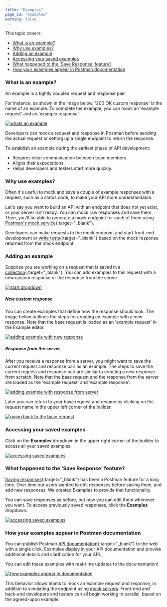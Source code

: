 ```yaml
---
title: "Examples"
page_id: "examples"
warning: false
---
```


This topic covers:
* [What is an example?](#what-is-an-example)
* [Why use examples?](#why-use-examples)
* [Adding an example](#adding-an-example)
* [Accessing your saved examples](#accessing-your-saved-examples)
* [What happened to the ‘Save Response’ feature?](#what-happened-to-the-save-response-feature)
* [How your examples appear in Postman documentation](#how-your-examples-appear-in-postman-documentation)



### What is an example?

An example is a tightly coupled request and response pair. 

For instance, as shown in the image below, '200 OK custom response' is the name of an example. To complete the example, you can mock an 'example request' and an 'example response'.

[![whats an example](https://s3.amazonaws.com/postman-static-getpostman-com/postman-docs/what-is-example.jpg)](https://s3.amazonaws.com/postman-static-getpostman-com/postman-docs/what-is-example.jpg)

Developers can mock a request and response in Postman before sending the actual request or setting up a single endpoint to return the response. 

To establish an example during the earliest phase of API development:

* Requires clear communication between team members.
* Aligns their expectations. 
* Helps developers and testers start more quickly.


### Why use examples?

Often it's useful to mock and save a couple of example responses with a request, such as a status code, to make your API more understandable. 

Let's say you want to build an API with an endpoint that does not yet exist, or your server isn’t ready. You can mock raw responses and save them. Then, you'll be able to generate a mock endpoint for each of them using [Postman's mock service](/docs/postman/mock_servers){:target="_blank"}. 

Developers can make requests to the mock endpoint and start front-end development or [write tests](/docs/postman/scripts/test_scripts){:target="_blank"} based on the mock response returned from the mock endpoint. 


### Adding an example

Suppose you are working on a request that is saved in a [collection](/docs/postman/collections/creating_collections){:target="_blank"}. You can add examples to this request with a new custom response or the response from the server.

[![start dropdown](https://s3.amazonaws.com/postman-static-getpostman-com/postman-docs/WS-collections-add-examples.png)](https://s3.amazonaws.com/postman-static-getpostman-com/postman-docs/WS-collections-add-examples.png)

##### **New custom response**

You can create examples that define how the response should look. The image below outlines the steps for creating an example with a new response. Note that the base request is loaded as an 'example request' in the Example editor.

[![adding example with new response](https://s3.amazonaws.com/postman-static-getpostman-com/postman-docs/add-example-new-response.jpg)](https://s3.amazonaws.com/postman-static-getpostman-com/postman-docs/add-example-new-response.jpg)

##### **Response from the server**

After you receive a response from a server, you might want to save the current request and response pair as an example. The steps to save the current request and response pair are similar to creating a new response from scratch. Note that the base request and the response from the server are loaded as the 'example request' and 'example response'.

[![adding example with response from server](https://s3.amazonaws.com/postman-static-getpostman-com/postman-docs/add-example-server-response.jpg)](https://s3.amazonaws.com/postman-static-getpostman-com/postman-docs/add-example-server-response.jpg)

Later you can return to your base request and resume by clicking on the request name in the upper left corner of the builder.

[![going back to the base request](https://s3.amazonaws.com/postman-static-getpostman-com/postman-docs/going-back-to-the-base-request.png)](https://s3.amazonaws.com/postman-static-getpostman-com/postman-docs/going-back-to-the-base-request.png)

### Accessing your saved examples

Click on the **Examples** dropdown in the upper right corner of the builder to access all your saved examples.

[![accessing saved examples](https://s3.amazonaws.com/postman-static-getpostman-com/postman-docs/accessing-saved-examples.jpg)](https://s3.amazonaws.com/postman-static-getpostman-com/postman-docs/accessing-saved-examples.jpg)

### What happened to the 'Save Response' feature?

[Saving responses](/docs/postman/sending_api_requests/responses){:target="_blank"} has been a Postman feature for a long time. Over time our users wanted to edit responses before saving them, and add new responses. We created Examples to provide that functionality.

You can save responses as before, but now you can edit them whenever you want. To access previously saved responses, click the **Examples** dropdown. 

[![accessing saved examples](https://s3.amazonaws.com/postman-static-getpostman-com/postman-docs/accessing-saved-examples-1.jpg)](https://s3.amazonaws.com/postman-static-getpostman-com/postman-docs/accessing-saved-examples-1.jpg)

### How your examples appear in Postman documentation

You can publish Postman [API documentation](/docs/postman/api_documentation/intro_to_api_documentation){:target="_blank"} to the web with a single click. Examples display in your API documentation and provide additional details and clarification for your API. 

You can edit these examples with real-time updates to the documentation!

[![how examples appear in documentation](https://s3.amazonaws.com/postman-static-getpostman-com/postman-docs/in-documenter.gif)](https://s3.amazonaws.com/postman-static-getpostman-com/postman-docs/in-documenter.gif)

This behavior allows teams to mock an example request and response, in addition to simulating the endpoint using [mock servers](/docs/postman/mock_servers). Front-end and back-end developers and testers can all begin working in parallel, based on the agreed-upon example.
